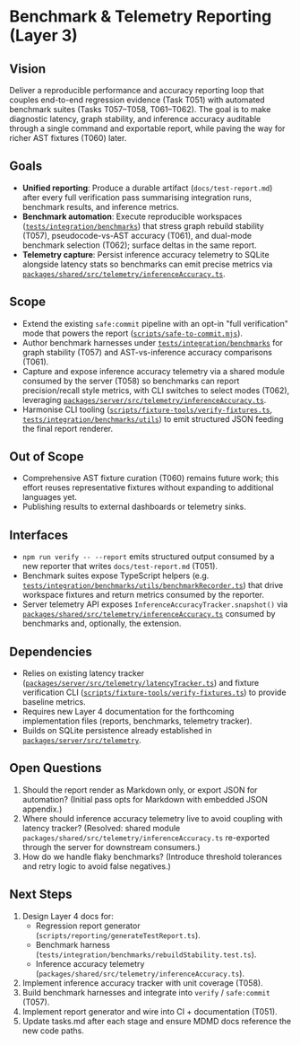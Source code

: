 # Benchmark & Telemetry Reporting (Layer 3)

## Vision
Deliver a reproducible performance and accuracy reporting loop that couples end-to-end regression evidence (Task T051) with automated benchmark suites (Tasks T057–T058, T061–T062). The goal is to make diagnostic latency, graph stability, and inference accuracy auditable through a single command and exportable report, while paving the way for richer AST fixtures (T060) later.

## Goals
- **Unified reporting**: Produce a durable artifact (`docs/test-report.md`) after every full verification pass summarising integration runs, benchmark results, and inference metrics.
- **Benchmark automation**: Execute reproducible workspaces ([`tests/integration/benchmarks`](../../tests/integration/benchmarks)) that stress graph rebuild stability (T057), pseudocode-vs-AST accuracy (T061), and dual-mode benchmark selection (T062); surface deltas in the same report.
- **Telemetry capture**: Persist inference accuracy telemetry to SQLite alongside latency stats so benchmarks can emit precise metrics via [`packages/shared/src/telemetry/inferenceAccuracy.ts`](../../packages/shared/src/telemetry/inferenceAccuracy.ts).

## Scope
- Extend the existing `safe:commit` pipeline with an opt-in "full verification" mode that powers the report ([`scripts/safe-to-commit.mjs`](../../scripts/safe-to-commit.mjs)).
- Author benchmark harnesses under [`tests/integration/benchmarks`](../../tests/integration/benchmarks) for graph stability (T057) and AST-vs-inference accuracy comparisons (T061).
- Capture and expose inference accuracy telemetry via a shared module consumed by the server (T058) so benchmarks can report precision/recall style metrics, with CLI switches to select modes (T062), leveraging [`packages/server/src/telemetry/inferenceAccuracy.ts`](../../packages/server/src/telemetry/inferenceAccuracy.ts).
- Harmonise CLI tooling ([`scripts/fixture-tools/verify-fixtures.ts`](../../scripts/fixture-tools/verify-fixtures.ts), [`tests/integration/benchmarks/utils`](../../tests/integration/benchmarks/utils)) to emit structured JSON feeding the final report renderer.

## Out of Scope
- Comprehensive AST fixture curation (T060) remains future work; this effort reuses representative fixtures without expanding to additional languages yet.
- Publishing results to external dashboards or telemetry sinks.

## Interfaces
- `npm run verify -- --report` emits structured output consumed by a new reporter that writes `docs/test-report.md` (T051).
- Benchmark suites expose TypeScript helpers (e.g. [`tests/integration/benchmarks/utils/benchmarkRecorder.ts`](../../tests/integration/benchmarks/utils/benchmarkRecorder.ts)) that drive workspace fixtures and return metrics consumed by the reporter.
- Server telemetry API exposes `InferenceAccuracyTracker.snapshot()` via [`packages/shared/src/telemetry/inferenceAccuracy.ts`](../../packages/shared/src/telemetry/inferenceAccuracy.ts) consumed by benchmarks and, optionally, the extension.

## Dependencies
- Relies on existing latency tracker ([`packages/server/src/telemetry/latencyTracker.ts`](../../packages/server/src/telemetry/latencyTracker.ts)) and fixture verification CLI ([`scripts/fixture-tools/verify-fixtures.ts`](../../scripts/fixture-tools/verify-fixtures.ts)) to provide baseline metrics.
- Requires new Layer 4 documentation for the forthcoming implementation files (reports, benchmarks, telemetry tracker).
- Builds on SQLite persistence already established in [`packages/server/src/telemetry`](../../packages/server/src/telemetry).

## Open Questions
1. Should the report render as Markdown only, or export JSON for automation? (Initial pass opts for Markdown with embedded JSON appendix.)
2. Where should inference accuracy telemetry live to avoid coupling with latency tracker? (Resolved: shared module `packages/shared/src/telemetry/inferenceAccuracy.ts` re-exported through the server for downstream consumers.)
3. How do we handle flaky benchmarks? (Introduce threshold tolerances and retry logic to avoid false negatives.)

## Next Steps
1. Design Layer 4 docs for:
   - Regression report generator (`scripts/reporting/generateTestReport.ts`).
   - Benchmark harness (`tests/integration/benchmarks/rebuildStability.test.ts`).
   - Inference accuracy telemetry (`packages/shared/src/telemetry/inferenceAccuracy.ts`).
2. Implement inference accuracy tracker with unit coverage (T058).
3. Build benchmark harnesses and integrate into `verify` / `safe:commit` (T057).
4. Implement report generator and wire into CI + documentation (T051).
5. Update tasks.md after each stage and ensure MDMD docs reference the new code paths.
